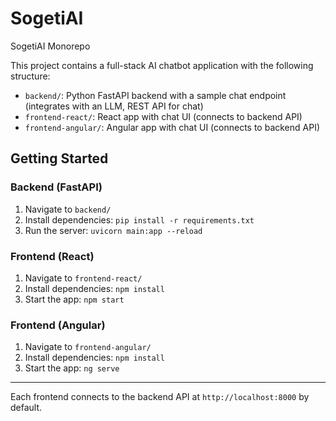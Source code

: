 # SogetiAI
SogetiAI Monorepo

This project contains a full-stack AI chatbot application with the following structure:

- `backend/`: Python FastAPI backend with a sample chat endpoint (integrates with an LLM, REST API for chat)
- `frontend-react/`: React app with chat UI (connects to backend API)
- `frontend-angular/`: Angular app with chat UI (connects to backend API)

## Getting Started

### Backend (FastAPI)
1. Navigate to `backend/`
2. Install dependencies: `pip install -r requirements.txt`
3. Run the server: `uvicorn main:app --reload`

### Frontend (React)
1. Navigate to `frontend-react/`
2. Install dependencies: `npm install`
3. Start the app: `npm start`

### Frontend (Angular)
1. Navigate to `frontend-angular/`
2. Install dependencies: `npm install`
3. Start the app: `ng serve`

---

Each frontend connects to the backend API at `http://localhost:8000` by default.
